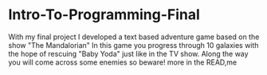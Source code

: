 # Intro-To-Programming-Final
With my final project I developed a text based adventure game based on the show "The Mandalorian" In this game you progress through 10 galaxies with the hope of rescuing "Baby Yoda" just like in the TV show. Along the way you will come across some enemies so beware! more in the READ,me
